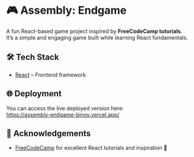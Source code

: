 # 🎮 Assembly: Endgame

A fun React-based game project inspired by **FreeCodeCamp tutorials**.  
It’s a simple and engaging game built while learning React fundamentals.

## 🛠 Tech Stack
- [React](https://reactjs.org/) – Frontend framework

## 🌐 Deployment

You can access the live deployed version here:  
https://assembly-endgame-binoy.vercel.app/

## 🙌 Acknowledgements

- [FreeCodeCamp](https://www.freecodecamp.org/) for excellent React tutorials and inspiration 🎉
